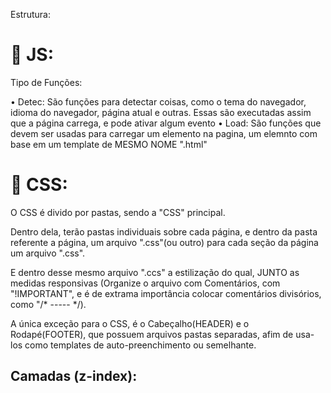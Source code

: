 Estrutura:




# 🔧 JS:

Tipo de Funções:

• Detec: São funções para detectar coisas, como o tema do navegador, idioma do navegador, página atual e outras. Essas são executadas assim que a página carrega, e pode ativar algum evento
• Load: São funções que devem ser usadas para carregar um elemento na pagina, um elemnto com base em um template de MESMO NOME ".html"


# 🎨 CSS:

O CSS é divido por pastas, sendo a "CSS" principal.

Dentro dela, terão pastas individuais sobre cada página, e dentro da pasta referente a página, um arquivo ".css"(ou outro) para cada seção da página um arquivo ".css". 

E dentro desse mesmo arquivo ".ccs" a estilização do qual, JUNTO as medidas responsivas (Organize o arquivo com Comentários, com "!IMPORTANT", e é de extrama importância colocar comentários divisórios, como "/* ----- */).

A única exceção para o CSS, é o Cabeçalho(HEADER) e o Rodapé(FOOTER), que possuem arquivos pastas separadas, afim de usa-los como templates de auto-preenchimento ou semelhante.

## Camadas (z-index):